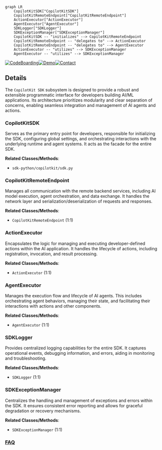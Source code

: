 ```mermaid
graph LR
    CopilotKitSDK["CopilotKitSDK"]
    CopilotKitRemoteEndpoint["CopilotKitRemoteEndpoint"]
    ActionExecutor["ActionExecutor"]
    AgentExecutor["AgentExecutor"]
    SDKLogger["SDKLogger"]
    SDKExceptionManager["SDKExceptionManager"]
    CopilotKitSDK -- "initializes" --> CopilotKitRemoteEndpoint
    CopilotKitRemoteEndpoint -- "delegates to" --> ActionExecutor
    CopilotKitRemoteEndpoint -- "delegates to" --> AgentExecutor
    ActionExecutor -- "utilizes" --> SDKExceptionManager
    AgentExecutor -- "utilizes" --> SDKExceptionManager
```

[![CodeBoarding](https://img.shields.io/badge/Generated%20by-CodeBoarding-9cf?style=flat-square)](https://github.com/CodeBoarding/GeneratedOnBoardings)[![Demo](https://img.shields.io/badge/Try%20our-Demo-blue?style=flat-square)](https://www.codeboarding.org/demo)[![Contact](https://img.shields.io/badge/Contact%20us%20-%20contact@codeboarding.org-lightgrey?style=flat-square)](mailto:contact@codeboarding.org)

## Details

The `CopilotKit SDK` subsystem is designed to provide a robust and extensible programmatic interface for developers building AI/ML applications. Its architecture prioritizes modularity and clear separation of concerns, enabling seamless integration and management of AI agents and actions.

### CopilotKitSDK
Serves as the primary entry point for developers, responsible for initializing the SDK, configuring global settings, and orchestrating interactions with the underlying runtime and agent systems. It acts as the facade for the entire SDK.


**Related Classes/Methods**:

- `sdk-python/copilotkit/sdk.py`


### CopilotKitRemoteEndpoint
Manages all communication with the remote backend services, including AI model execution, agent orchestration, and data exchange. It handles the network layer and serialization/deserialization of requests and responses.


**Related Classes/Methods**:

- `CopilotKitRemoteEndpoint` (1:1)


### ActionExecutor
Encapsulates the logic for managing and executing developer-defined actions within the AI application. It handles the lifecycle of actions, including registration, invocation, and result processing.


**Related Classes/Methods**:

- `ActionExecutor` (1:1)


### AgentExecutor
Manages the execution flow and lifecycle of AI agents. This includes orchestrating agent behaviors, managing their state, and facilitating their interactions with actions and other components.


**Related Classes/Methods**:

- `AgentExecutor` (1:1)


### SDKLogger
Provides centralized logging capabilities for the entire SDK. It captures operational events, debugging information, and errors, aiding in monitoring and troubleshooting.


**Related Classes/Methods**:

- `SDKLogger` (1:1)


### SDKExceptionManager
Centralizes the handling and management of exceptions and errors within the SDK. It ensures consistent error reporting and allows for graceful degradation or recovery mechanisms.


**Related Classes/Methods**:

- `SDKExceptionManager` (1:1)




### [FAQ](https://github.com/CodeBoarding/GeneratedOnBoardings/tree/main?tab=readme-ov-file#faq)